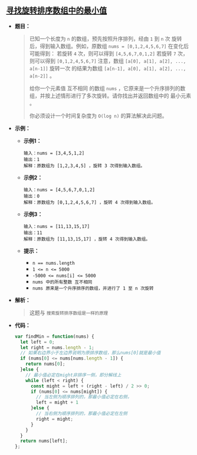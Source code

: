 ## [寻找旋转排序数组中的最小值](https://leetcode.cn/problems/find-minimum-in-rotated-sorted-array/)

* **题目：**

  >已知一个长度为 `n` 的数组，预先按照升序排列，经由 `1` 到 `n` 次 旋转 后，得到输入数组。例如，原数组 `nums = [0,1,2,4,5,6,7]` 在变化后可能得到：
  >若旋转 `4` 次，则可以得到 `[4,5,6,7,0,1,2]`
  >若旋转 `7` 次，则可以得到 `[0,1,2,4,5,6,7]`
  >注意，数组 `[a[0], a[1], a[2], ..., a[n-1]]` 旋转一次 的结果为数组 `[a[n-1], a[0], a[1], a[2], ..., a[n-2]]` 。
  >
  >给你一个元素值 互不相同 的数组 `nums` ，它原来是一个升序排列的数组，并按上述情形进行了多次旋转。请你找出并返回数组中的 最小元素 。
  >
  >你必须设计一个时间复杂度为 `O(log n)` 的算法解决此问题。
  >

* **示例：**

  * **示例1：**

    ```
    输入：nums = [3,4,5,1,2]
    输出：1
    解释：原数组为 [1,2,3,4,5] ，旋转 3 次得到输入数组。
    ```

  * **示例2：**

    ```
    输入：nums = [4,5,6,7,0,1,2]
    输出：0
    解释：原数组为 [0,1,2,4,5,6,7] ，旋转 4 次得到输入数组。
    ```

  * **示例3：**

    ```
    输入：nums = [11,13,15,17]
    输出：11
    解释：原数组为 [11,13,15,17] ，旋转 4 次得到输入数组。
    ```

  * **提示：**

    * `n == nums.length`
    * `1 <= n <= 5000`
    * `-5000 <= nums[i] <= 5000`
    * `nums 中的所有整数 互不相同`
    * `nums 原来是一个升序排序的数组，并进行了 1 至 n 次旋转`

* **解析：**

  >这题与 `搜索旋转排序数组是一样的原理` 

* **代码：**

  ```js
  var findMin = function(nums) {
    let left = 0;
    let right = nums.length - 1;
    // 如果右边界小于左边界说明为原排序数组，那么nums[0]就是最小值
    if (nums[0] <= nums[nums.length - 1]) {
      return nums[0];
    }else {
      // 最小值必定在might非排序一侧，即分解线上
      while (left < right) {
        const might = left + (right - left) / 2 >> 0;
        if (nums[0] <= nums[might]) {
          // 当左侧为顺序排列的，那最小值必定在右侧，
          left = might + 1
        }else {
          // 当右侧为顺序排列的，那最小值必定在左侧
          right = might;
        }
      }
    }
    return nums[left];
  };
  ```